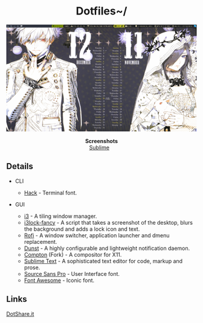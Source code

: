 <h1 align="center">Dotfiles~/</h1>

![Gautham's dotfiles](/Screenshots/screenshot_20181027_001833.png)

<p align="center">
    <b>Screenshots</b><br>
    <a href="screenshot_20181027_001933.png">Sublime</a>&nbsp;&nbsp;&nbsp;
</p>


## Details

- CLI

    - [Hack](https://sourcefoundry.org/hack/) - Terminal font.
- GUI
    - [i3](https://github.com/i3/i3) - A tiling window manager.
     - [i3lock-fancy](https://github.com/meskarune/i3lock-fancy) - A script that takes a screenshot of the desktop, blurs the background and adds a lock icon and text.
    - [Rofi](https://github.com/DaveDavenport/rofi) - A window switcher, application launcher and dmenu replacement.
    - [Dunst](https://github.com/dunst-project/dunst) - A highly configurable and lightweight notification daemon.
    - [Compton](https://github.com/yshui/compton) (Fork) - A compositor for X11.
    - [Sublime Text](https://www.sublimetext.com) - A sophisticated text editor for code, markup and prose.
    - [Source Sans Pro](https://github.com/adobe-fonts/source-sans-pro) - User Interface font.
    - [Font Awesome](https://github.com/FortAwesome/Font-Awesome) - Iconic font.
 
## Links

[DotShare.it](http://dotshare.it/~dikiaap/)
